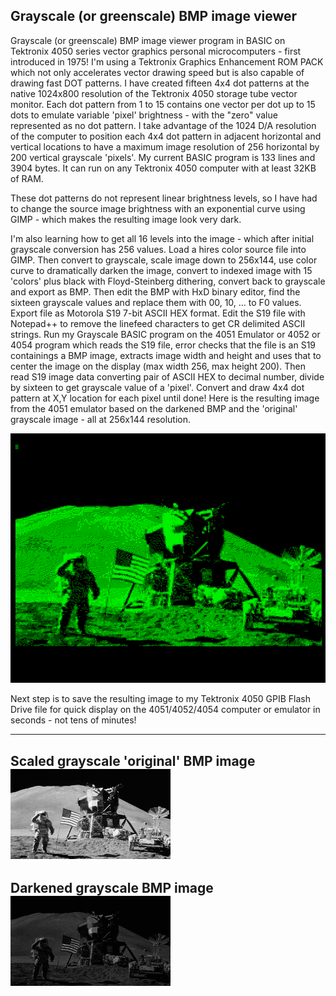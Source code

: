 Grayscale (or greenscale) BMP image viewer
------------------------------------------
Grayscale (or greenscale) BMP image viewer program in BASIC on Tektronix 4050 series vector graphics personal microcomputers - first introduced in 1975!  I'm using a Tektronix Graphics Enhancement ROM PACK which not only accelerates vector drawing speed but is also capable of drawing fast DOT patterns.  I have created fifteen 4x4 dot patterns at the native 1024x800 resolution of the Tektronix 4050 storage tube vector monitor.  Each dot pattern from 1 to 15 contains one vector per dot up to 15 dots to emulate variable 'pixel' brightness - with the "zero" value represented as no dot pattern.  I take advantage of the 1024 D/A resolution of the computer to position each 4x4 dot pattern in adjacent horizontal and vertical locations to have a maximum image resolution of 256 horizontal by 200 vertical grayscale 'pixels'.
My current BASIC program is 133 lines and 3904 bytes.  It can run on any Tektronix 4050 computer with at least 32KB of RAM.


These dot patterns do not represent linear brightness levels, so I have had to change the source image brightness with an exponential curve using GIMP - which makes the resulting image look very dark.


I'm also learning how to get all 16 levels into the image - which after initial grayscale conversion has 256 values.  Load a hires color source file into GIMP.  Then convert to grayscale, scale image down to 256x144, use color curve to dramatically darken the image, convert to indexed image with 15 'colors' plus black with Floyd-Steinberg dithering, convert back to grayscale and export as BMP.
Then edit the BMP with HxD binary editor, find the sixteen grayscale values and replace them with 00, 10, ... to F0 values.  Export file as Motorola S19 7-bit ASCII HEX format.  Edit the S19 file with Notepad++ to remove the linefeed characters to get CR delimited ASCII strings.
Run my Grayscale BASIC program on the 4051 Emulator or 4052 or 4054 program which reads the S19 file, error checks that the file is an S19 containings a BMP image, extracts image width and height and uses that to center the image on the display (max width 256, max height 200).  Then read S19 image data converting pair of ASCII HEX to decimal number, divide by sixteen to get grayscale value of a 'pixel'.  Convert and draw 4x4 dot pattern at X,Y location for each pixel until done!
Here is the resulting image from the 4051 emulator based on the darkened BMP and the 'original' grayscale image - all at 256x144 resolution.

![4051 Emulator](./One%20Giant%20Leap%20for%20Mankind%20(3).png)


Next step is to save the resulting image to my Tektronix 4050 GPIB Flash Drive file for quick display on the 4051/4052/4054 computer or emulator in seconds - not tens of minutes!

-------------------------------------
Scaled grayscale 'original' BMP image
![Scaled image](./one%20small%20step%20for%20man%20grayscale%20256x144.bmp)
-------------------------------------
Darkened grayscale BMP image
![Scaled image](./one%20small%20step%20for%20man%20grayscale%20leveled%20dark6%20256x144.bmp)
-------------------------------------
